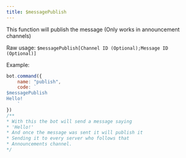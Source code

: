 ```yaml
---
title: $messagePublish
---
```


This function will publish the message \(Only works in announcement channels\)

Raw usage: `$messagePublish[Channel ID (Optional);Message ID (Optional)]`

Example:

```javascript
bot.command({
    name: "publish",
    code: `
$messagePublish
Hello!
    `
})
/**
* With this the bot will send a message saying
* 'Hello!'
* And once the message was sent it will publish it
* Sending it to every server who follows that
* Announcements channel.
*/
```

